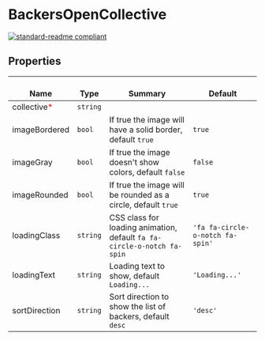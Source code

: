 # BackersOpenCollective
  [![standard-readme compliant](https://img.shields.io/badge/standard--readme-OK-green.svg?style=flat-square)](https://github.com/RichardLitt/standard-readme)
  

  ## Properties
  | </br>Name | </br>Type | </br>Summary | </br>Default | 
| ---- | ---- | ---- | ---- |
| collective<font color="red">*</font> | `string` |  |  |
| imageBordered | `bool` | If true the image will have a solid border, default `true` | `true` |
| imageGray | `bool` | If true the image doesn't show colors, default `false` | `false` |
| imageRounded | `bool` | If true the image will be rounded as a circle, default `true` | `true` |
| loadingClass | `string` | CSS class for loading animation, default `fa fa-circle-o-notch fa-spin` | `'fa fa-circle-o-notch fa-spin'` |
| loadingText | `string` | Loading text to show, default `Loading...` | `'Loading...'` |
| sortDirection | `string` | Sort direction to show the list of backers, default `desc` | `'desc'` |